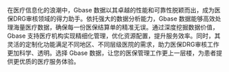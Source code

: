 在医疗信息化的浪潮中，Gbase 数据以其卓越的性能和可靠性脱颖而出，成为医保DRG审核领域的得力助手。依托强大的数据分析能力，Gbase 数据能够高效处理海量医疗数据，确保每一份医保结算单的精准无误。通过深度挖掘数据价值，Gbase 支持医疗机构实现精细化管理，优化资源配置，提升服务效率。同时，其灵活的定制化功能满足不同地区、不同层级医院的需求，助力医保DRG审核工作更加科学、透明。选择 Gbase 数据，让您的医保管理工作更上一层楼，为患者提供更优质的医疗服务体验。